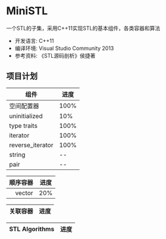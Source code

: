 # MiniSTL
  一个STL的子集，采用C++11实现STL的基本组件，各类容器和算法
* 开发语言: C++11
* 编译环境: Visual Studio Community 2013
* 参考资料: 《STL源码剖析》侯捷著

## 项目计划

|组件|进度|
|---|---|
|空间配置器|100%|
|uninitialized|10%|
|type traits|100%|
|iterator|100%|
|reverse_iterator|100%|
|string|--|
|pair|--|

|顺序容器|进度|
|---:|---|
|vector|20%|

|关联容器|进度|
|---:|---|

|STL Algorithms|进度|
|---:|---|
